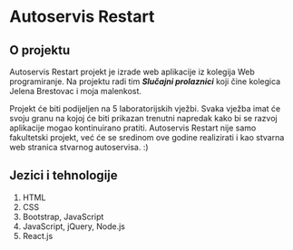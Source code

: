 # Autoservis Restart

## O projektu

Autoservis Restart projekt je izrade web aplikacije iz kolegija Web programiranje. 
Na projektu radi tim ***Slučajni prolaznici*** koji čine kolegica Jelena Brestovac i moja malenkost.

Projekt će biti podijeljen na 5 laboratorijskih vježbi. Svaka vježba imat će svoju granu na kojoj će biti prikazan trenutni napredak kako bi se razvoj aplikacije mogao kontinuirano pratiti.
Autoservis Restart nije samo fakultetski projekt, već će se sredinom ove godine realizirati i kao stvarna web stranica stvarnog autoservisa. :)

## Jezici i tehnologije 

  1. HTML
  2. CSS
  3. Bootstrap, JavaScript
  4. JavaScript, jQuery, Node.js
  5. React.js
